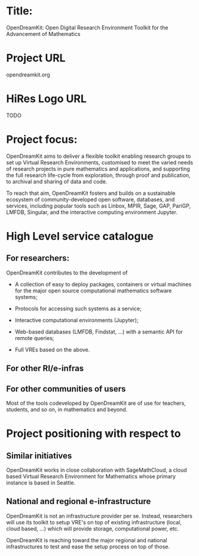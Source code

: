 # Title:

OpenDreamKit: Open Digital Research Environment Toolkit for the Advancement of Mathematics

# Project URL

opendreamkit.org

# HiRes Logo URL

TODO

# Project focus:

OpenDreamKit aims to deliver a flexible toolkit enabling research
groups to set up Virtual Research Environments, customised to meet the
varied needs of research projects in pure mathematics and
applications, and supporting the full research life-cycle from
exploration, through proof and publication, to archival and sharing of
data and code.

To reach that aim, OpenDreamKit fosters and builds on a
sustainable ecosystem of community-developed open software,
databases, and services, including popular tools such as Linbox,
MPIR, Sage, GAP, PariGP, LMFDB, Singular, and the interactive
computing environment Jupyter.

# High Level service catalogue

## For researchers:

OpenDreamKit contributes to the development of

- A collection of easy to deploy packages, containers or virtual
  machines for the major open source computational mathematics
  software systems;

-  Protocols for accessing such systems as a service;
-  Interactive computational environments (Jupyter);
-  Web-based databases (LMFDB, Findstat, ...) with a semantic
  API for remote queries; 
-  Full VREs based on the above.


## For other RI/e-infras

## For other communities of users

Most of the tools codeveloped by OpenDreamKit are of use for teachers,
students, and so on, in mathematics and beyond.

# Project positioning with respect to

## Similar initiatives

OpenDreamKit works in close collaboration with SageMathCloud, a cloud
based Virtual Research Environment for Mathematics whose primary
instance is based in Seattle.

## National and regional e-infrastructure

OpenDreamKit is not an infrastructure provider per se. Instead,
researchers will use its toolkit to setup VRE's on top of existing
infrastructure (local, cloud based, ...) which will provide storage,
computational power, etc.

OpenDreamKit is reaching toward the major regional and national
infrastructures to test and ease the setup process on top of those.
